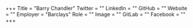 +++
Title = "Barry Chandler"
Twitter = ""
LinkedIn = ""
GitHub = ""
Website = ""
Employer = "Barclays"
Role = ""
Image = ""
GitLab = ""
Facebook = ""
+++
